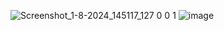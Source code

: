 
![Screenshot_1-8-2024_145117_127 0 0 1](https://github.com/user-attachments/assets/449f4bd2-20ec-4339-bc6c-6629663be11d)
![image](https://github.com/user-attachments/assets/82245345-a488-4cc6-93c5-b6bae068df14)
